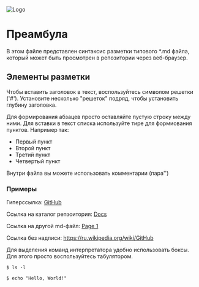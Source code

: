 ![Logo](https://upload.wikimedia.org/wikipedia/commons/5/54/GitHub_Logo.png "GitHub Logo")
# Преамбула
В этом файле представлен синтаксис разметки типового *.md файла, который может быть просмотрен в репозитории через веб-браузер.

## Элементы разметки
Чтобы вставить заголовок в текст, воспользуйтесь символом решетки ('#'). Установите несколько "решеток" подряд, чтобы установить глубину заголовка.

Для формирования абзацев просто оставляйте пустую строку между ними. Для вставки в текст списка используйте тире для формиования пунктов. Например так:
- Первый пункт
- Второй пункт
- Третий пункт
- Четвертый пункт

Внутри файла вы можете использовать комментарии (пара'<!--' '-->')

### Примеры
Гиперссылка: [GitHub](https://ru.wikipedia.org/wiki/GitHub)

Ссылка на каталог репзоитория: [Docs](docs/)

Ссылка на другой md-файл: [Page 1](docs/page1.md)

Ссылка без надписи: https://ru.wikipedia.org/wiki/GitHub

Для выделения команд интерпретатора удобно использовать боксы. Для этого просто воспользуйтесь табулятором.

	$ ls -l
	
	$ echo "Hello, World!"
